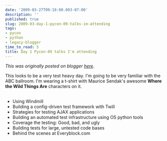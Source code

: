 ```yaml
---
date: '2009-03-27T09:18:00.003-07:00'
description: ''
published: true
slug: 2009-03-day-1-pycon-09-talks-im-attending
tags:
- pycon
- python
- legacy-blogger
time_to_read: 5
title: Day 1 Pycon-09 talks I'm attending
---
```


*This was originally posted on blogger [here](https://pydanny.blogspot.com/2009/03/day-1-pycon-09-talks-im-attending.html)*.

This looks to be a very test heavy day. I'm going to be very familiar with the ABC ballroom. I'm wearing a t-shirt with Maurice Sendak's awesome <span style="font-weight: bold;">Where the Wild Things Are</span> characters on it.<br /><br /><ul><li>Using Windmill</li><li>Building a config-driven test framework with Twill</li><li>Strategies for testing AJAX applications</li><li>Building an automated test infrastructure using OS python tools</li><li>Coverage the testing: Good, bad, and ugly</li><li>Building tests for large, untested code bases</li><li>Behind the scenes at Everyblock.com</li></ul>